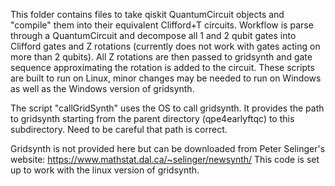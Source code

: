 This folder contains files to take qiskit QuantumCircuit objects and "compile" them into their equivalent Clifford+T circuits.
Workflow is parse through a QuantumCircuit and decompose all 1 and 2 qubit gates into Clifford gates and Z rotations (currently does not work with gates acting on more than 2 qubits).
All Z rotations are then passed to gridsynth and gate sequence approximating the rotation is added to the circuit.
These scripts are built to run on Linux, minor changes may be needed to run on Windows as well as the Windows version of gridsynth.

The script "callGridSynth" uses the OS to call gridsynth.
It provides the path to gridsynth starting from the parent directory (qpe4earlyftqc) to this subdirectory.
Need to be careful that path is correct.

Gridsynth is not provided here but can be downloaded from Peter Selinger's website: https://www.mathstat.dal.ca/~selinger/newsynth/
This code is set up to work with the linux version of gridsynth.

